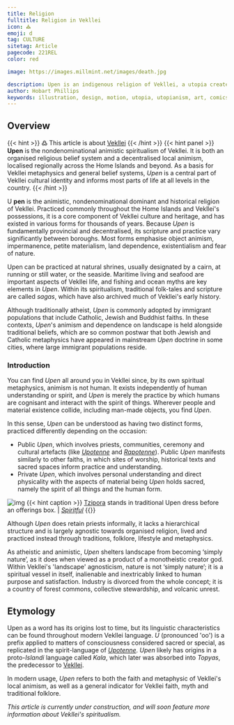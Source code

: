```yaml
---
title: Religion
fulltitle: Religion in Vekllei
icon: ⛪️
emoji: d
tag: CULTURE
sitetag: Article
pagecode: 221REL
color: red

image: https://images.millmint.net/images/death.jpg

description: Upen is an indigenous religion of Vekllei, a utopia created by Hobart Phillips.
author: Hobart Phillips
keywords: illustration, design, motion, utopia, utopianism, art, comics, comic, hobart, phillips, vekllei, millmint
---
```

## Overview
{{< hint >}}
߷ This article is about [Vekllei](/utopia/vekllei)
{{< /hint >}}
{{< hint panel >}}
**Upen** is the nondenominational animistic spiritualism of Vekllei. It is both an organised religious belief system and a decentralised local animism, localised regionally across the Home Islands and beyond. As a basis for Vekllei metaphysics and general belief systems, *Upen* is a central part of Vekllei cultural identity and informs most parts of life at all levels in the country.
{{< /hint >}}

<span class="fc">U</span>
**pen** is the animistic, nondenominational dominant and historical religion of Vekllei. Practiced commonly throughout the Home Islands and Vekllei's possessions, it is a core component of Vekllei culture and heritage, and has existed in various forms for thousands of years. Because *Upen* is fundamentally provincial and decentralised, its scripture and practice vary significantly between boroughs. Most forms emphasise object animism, impermanence, petite materialism, land dependence, existentialism and fear of nature.

Upen can be practiced at natural shrines, usually designated by a cairn, at running or still water, or the seaside. Maritime living and seafood are important aspects of Vekllei life, and fishing and ocean myths are key elements in *Upen*. Within its spiritualism, traditional folk-tales and scripture are called *sagas*, which have also archived much of Vekllei's early history.

Although traditionally atheist, *Upen* is commonly adopted by immigrant populations that include Catholic, Jewish and Buddhist faiths. In these contexts, *Upen*'s animism and dependence on landscape is held alongside traditional beliefs, which are so common postwar that both Jewish and Catholic metaphysics have appeared in mainstream *Upen* doctrine in some cities, where large immigrant populations reside.

### Introduction


You can find *Upen* all around you in Vekllei since, by its own spiritual metaphysics, animism is not human. It exists independently of human understanding or spirit, and *Upen* is merely the practice by which humans are cognisant and interact with the spirit of things. Wherever people and material existence collide, including man-made objects, you find *Upen*.

In this sense, *Upen* can be understood as having two distinct forms, practiced differently depending on the occasion:

* Public *Upen*, which involves priests, communities, ceremony and cultural artefacts (like [*Upotenne*](/utopia/vekllei/language/#25--upotenne) and [*Rapotenne*](/utopia/vekllei/language/#23--rapotenne)). Public *Upen* manifests similarly to other faiths, in which sites of worship, historical texts and sacred spaces inform practice and understanding.
* Private *Upen*, which involves personal understanding and direct physicality with the aspects of material being *Upen* holds sacred, namely the spirit of all things and the human form.

![img](https://images.millmint.net/images/spiritful.jpg)
{{< hint caption >}}
[Tzipora](/utopia/characters/#tzipora-zelda-desmoisnes) stands in traditional Upen dress before an offerings box. | *[Spiritful](/posts/2021-06-19-spiritful/)*
{{</hint>}}

Although *Upen* does retain priests informally, it lacks a hierarchical structure and is largely agnostic towards organised religion, lived and practiced instead through traditions, folklore, lifestyle and metaphysics.

As atheistic and animistic, *Upen* shelters landscape from becoming ‘simply nature’, as it does when viewed as a product of a monotheistic creator god. Within Vekllei's 'landscape' agnosticism, nature is not ‘simply nature’; it is a spiritual vessel in itself, inalienable and inextricably linked to human purpose and satisfaction. Industry is divorced from the whole concept; it is a country of forest commons, collective stewardship, and volcanic unrest.

## Etymology

Upen as a word has its origins lost to time, but its linguistic characteristics can be found throughout modern Vekllei language. *U* (pronounced 'oo') is a prefix applied to matters of consciousness considered sacred or special, as replicated in the spirit-language of [*Upotenne*](/utopia/vekllei/language/#6-upotenne). *Upen* likely has origins in a proto-*Islandi* language called *Kala*, which later was absorbed into *Topyas*, the predecessor to [Vekllei](/utopia/vekllei/culture/language).

In modern usage, *Upen* refers to both the faith and metaphysic of Vekllei's local animism, as well as a general indicator for Vekllei faith, myth and traditional folklore.

*This article is currently under construction, and will soon feature more information about Vekllei's spiritualism.*
